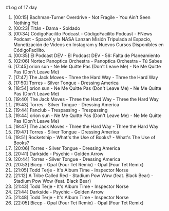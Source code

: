 #Log of 17 day

1. [00:15] Bachman-Turner Overdrive - Not Fragile - You Ain't Seen Nothing Yet
1. [00:23] Titán - Dama - Soldado
1. [00:34] CódigoFacilito Podcast - CódigoFacilito Podcast - FNews Podcast - SpaceX y la NASA Lanzan Misión Tripulada al Espacio, Monetización de Videos en Instagram y Nuevos Cursos Disponibles en CódigoFacilito.
1. [00:35] El Podcast DEV - El Podcast DEV - 56: Falta de Planeamiento
1. [02:06] Nortec Panoptica Orchestra - Panoptica Orchestra - Tú Sabes
1. [17:45] orion sun - Ne Me Quitte Pas (Don't Leave Me) - Ne Me Quitte Pas (Don't Leave Me)
1. [17:47] The Jack Moves - Three the Hard Way - Three the Hard Way
1. [17:50] Torres - Silver Tongue - Dressing America
1. [18:54] orion sun - Ne Me Quitte Pas (Don't Leave Me) - Ne Me Quitte Pas (Don't Leave Me)
1. [19:40] The Jack Moves - Three the Hard Way - Three the Hard Way
1. [19:43] Torres - Silver Tongue - Dressing America
1. [19:44] Fanclub - Trespassing - Trespassing
1. [19:44] orion sun - Ne Me Quitte Pas (Don't Leave Me) - Ne Me Quitte Pas (Don't Leave Me)
1. [19:47] The Jack Moves - Three the Hard Way - Three the Hard Way
1. [19:47] Torres - Silver Tongue - Dressing America
1. [19:51] Rocketship - What's the Use of Books? - What's The Use of Books?
1. [20:06] Torres - Silver Tongue - Dressing America
1. [20:41] Darkside - Psychic - Golden Arrow
1. [20:44] Torres - Silver Tongue - Dressing America
1. [20:53] Bicep - Opal (Four Tet Remix) - Opal (Four Tet Remix)
1. [21:05] Todd Terje - It's Album Time - Inspector Norse
1. [21:12] A Tribe Called Red - Stadium Pow Wow (feat. Black Bear) - Stadium Pow Wow (feat. Black Bear)
1. [21:43] Todd Terje - It's Album Time - Inspector Norse
1. [21:44] Darkside - Psychic - Golden Arrow
1. [21:48] Todd Terje - It's Album Time - Inspector Norse
1. [22:05] Bicep - Opal (Four Tet Remix) - Opal (Four Tet Remix)
